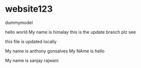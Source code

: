 # website123
dummymodel 



hello world 
My name is himalay 
this is the update branch plz see



this file is updated locally 


My name is anthony gonsalves 
My NAme is hello 

My name is sanjay rajwani
